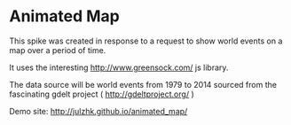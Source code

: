 Animated Map
============

This spike was created in response to a request to show world events on a map over a period of time.

It uses the interesting http://www.greensock.com/ js library.

The data source will be world events from 1979 to 2014 sourced from the fascinating gdelt project ( http://gdeltproject.org/ )


Demo site: http://julzhk.github.io/animated_map/


